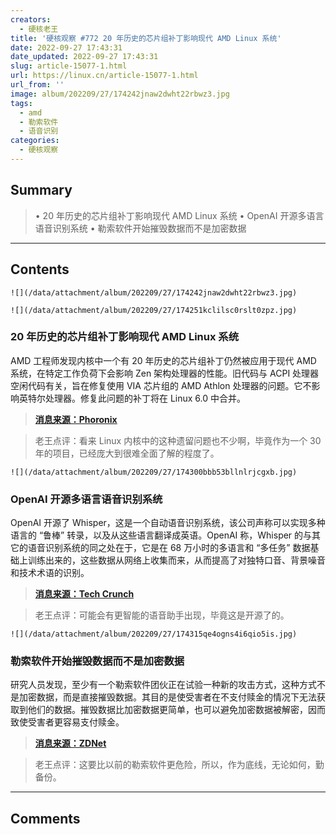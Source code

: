 ```yaml
---
creators:
  - 硬核老王
title: '硬核观察 #772 20 年历史的芯片组补丁影响现代 AMD Linux 系统'
date: 2022-09-27 17:43:31
date_updated: 2022-09-27 17:43:31
slug: article-15077-1.html
url: https://linux.cn/article-15077-1.html
url_from: ''
image: album/202209/27/174242jnaw2dwht22rbwz3.jpg
tags:
  - amd
  - 勒索软件
  - 语音识别
categories:
  - 硬核观察
---
```


## Summary

> • 20 年历史的芯片组补丁影响现代 AMD Linux 系统 • OpenAI 开源多语言语音识别系统 • 勒索软件开始摧毁数据而不是加密数据

***

<!-- more -->

## Contents

`![](/data/attachment/album/202209/27/174242jnaw2dwht22rbwz3.jpg)`

`![](/data/attachment/album/202209/27/174251kclilsc0rslt0zpz.jpg)`

### 20 年历史的芯片组补丁影响现代 AMD Linux 系统

AMD 工程师发现内核中一个有 20 年历史的芯片组补丁仍然被应用于现代 AMD 系统，在特定工作负荷下会影响 Zen 架构处理器的性能。旧代码与 ACPI 处理器空闲代码有关，旨在修复使用 VIA 芯片组的 AMD Athlon 处理器的问题。它不影响英特尔处理器。修复此问题的补丁将在 Linux 6.0 中合并。

> 
> **[消息来源：Phoronix](https://www.phoronix.com/news/Linux-AMD-Old-Chipset-WA)**
> 
> 
> 

> 
> 老王点评：看来 Linux 内核中的这种遗留问题也不少啊，毕竟作为一个 30 年的项目，已经庞大到很难全面了解的程度了。
> 
> 
> 

`![](/data/attachment/album/202209/27/174300bbb53bllnlrjcgxb.jpg)`

### OpenAI 开源多语言语音识别系统

OpenAI 开源了 Whisper，这是一个自动语音识别系统，该公司声称可以实现多种语言的 “鲁棒” 转录，以及从这些语言翻译成英语。OpenAI 称，Whisper 的与其它的语音识别系统的同之处在于，它是在 68 万小时的多语言和 “多任务” 数据基础上训练出来的，这些数据从网络上收集而来，从而提高了对独特口音、背景噪音和技术术语的识别。

> 
> **[消息来源：Tech Crunch](https://techcrunch.com/2022/09/21/openai-open-sources-whisper-a-multilingual-speech-recognition-system/)**
> 
> 
> 

> 
> 老王点评：可能会有更智能的语音助手出现，毕竟这是开源了的。
> 
> 
> 

`![](/data/attachment/album/202209/27/174315qe4ogns4i6qio5is.jpg)`

### 勒索软件开始摧毁数据而不是加密数据

研究人员发现，至少有一个勒索软件团伙正在试验一种新的攻击方式，这种方式不是加密数据，而是直接摧毁数据。其目的是使受害者在不支付赎金的情况下无法获取到他们的数据。摧毁数据比加密数据更简单，也可以避免加密数据被解密，因而致使受害者更容易支付赎金。

> 
> **[消息来源：ZDNet](https://www.zdnet.com/article/hackers-are-testing-a-destructive-new-way-to-make-ransomware-attacks-more-effective/)**
> 
> 
> 

> 
> 老王点评：这要比以前的勒索软件更危险，所以，作为底线，无论如何，勤备份。
> 
> 
>

***

## Comments
